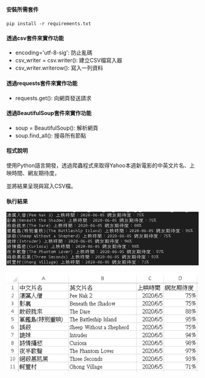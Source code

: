 #### 安裝所需套件
`pip install -r requirements.txt`

#### 透過csv套件來實作功能
- encoding='utf-8-sig': 防止亂碼
- csv_writer = csv.writer(): 建立CSV檔寫入器
- csv_writer.writerow(): 寫入一列資料

#### 透過requests套件來實作功能
- requests.get(): 向網頁發送請求

#### 透過BeautifulSoup套件來實作功能
- soup = BeautifulSoup(): 解析網頁
- soup.find_all(): 搜尋所有節點

#### 程式說明
使用Python語言開發，透過爬蟲程式來取得Yahoo本週新電影的中英文片名、上映時間、網友期待度，

並將結果呈現與寫入CSV檔。

#### 執行結果
![image](img/img1.PNG)

![image](img/img2.PNG)
